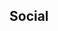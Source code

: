 
<img href="https://raw.githubusercontent.com/blu3drag0nsec/blu3drag0nsec.github.io/master/blu3drag0nsec_raw.jpg" />

## Social

<div>

<script src="https://tryhackme.com/badge/140786"></script>

</div>

<div>

<script src="https://www.hackthebox.eu/badge/376084"></script>

</div>
